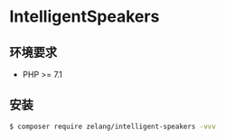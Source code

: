 # IntelligentSpeakers

## 环境要求

* PHP >= 7.1

## 安装

``` sh
$ composer require zelang/intelligent-speakers -vvv
```
